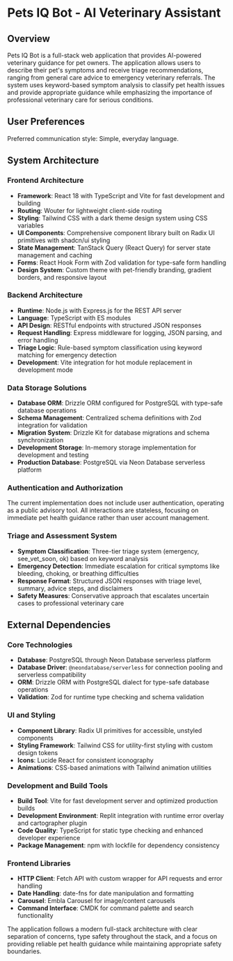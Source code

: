 # Pets IQ Bot - AI Veterinary Assistant

## Overview

Pets IQ Bot is a full-stack web application that provides AI-powered veterinary guidance for pet owners. The application allows users to describe their pet's symptoms and receive triage recommendations, ranging from general care advice to emergency veterinary referrals. The system uses keyword-based symptom analysis to classify pet health issues and provide appropriate guidance while emphasizing the importance of professional veterinary care for serious conditions.

## User Preferences

Preferred communication style: Simple, everyday language.

## System Architecture

### Frontend Architecture
- **Framework**: React 18 with TypeScript and Vite for fast development and building
- **Routing**: Wouter for lightweight client-side routing
- **Styling**: Tailwind CSS with a dark theme design system using CSS variables
- **UI Components**: Comprehensive component library built on Radix UI primitives with shadcn/ui styling
- **State Management**: TanStack Query (React Query) for server state management and caching
- **Forms**: React Hook Form with Zod validation for type-safe form handling
- **Design System**: Custom theme with pet-friendly branding, gradient borders, and responsive layout

### Backend Architecture
- **Runtime**: Node.js with Express.js for the REST API server
- **Language**: TypeScript with ES modules
- **API Design**: RESTful endpoints with structured JSON responses
- **Request Handling**: Express middleware for logging, JSON parsing, and error handling
- **Triage Logic**: Rule-based symptom classification using keyword matching for emergency detection
- **Development**: Vite integration for hot module replacement in development mode

### Data Storage Solutions
- **Database ORM**: Drizzle ORM configured for PostgreSQL with type-safe database operations
- **Schema Management**: Centralized schema definitions with Zod integration for validation
- **Migration System**: Drizzle Kit for database migrations and schema synchronization
- **Development Storage**: In-memory storage implementation for development and testing
- **Production Database**: PostgreSQL via Neon Database serverless platform

### Authentication and Authorization
The current implementation does not include user authentication, operating as a public advisory tool. All interactions are stateless, focusing on immediate pet health guidance rather than user account management.

### Triage and Assessment System
- **Symptom Classification**: Three-tier triage system (emergency, see_vet_soon, ok) based on keyword analysis
- **Emergency Detection**: Immediate escalation for critical symptoms like bleeding, choking, or breathing difficulties
- **Response Format**: Structured JSON responses with triage level, summary, advice steps, and disclaimers
- **Safety Measures**: Conservative approach that escalates uncertain cases to professional veterinary care

## External Dependencies

### Core Technologies
- **Database**: PostgreSQL through Neon Database serverless platform
- **Database Driver**: `@neondatabase/serverless` for connection pooling and serverless compatibility
- **ORM**: Drizzle ORM with PostgreSQL dialect for type-safe database operations
- **Validation**: Zod for runtime type checking and schema validation

### UI and Styling
- **Component Library**: Radix UI primitives for accessible, unstyled components
- **Styling Framework**: Tailwind CSS for utility-first styling with custom design tokens
- **Icons**: Lucide React for consistent iconography
- **Animations**: CSS-based animations with Tailwind animation utilities

### Development and Build Tools
- **Build Tool**: Vite for fast development server and optimized production builds
- **Development Environment**: Replit integration with runtime error overlay and cartographer plugin
- **Code Quality**: TypeScript for static type checking and enhanced developer experience
- **Package Management**: npm with lockfile for dependency consistency

### Frontend Libraries
- **HTTP Client**: Fetch API with custom wrapper for API requests and error handling
- **Date Handling**: date-fns for date manipulation and formatting
- **Carousel**: Embla Carousel for image/content carousels
- **Command Interface**: CMDK for command palette and search functionality

The application follows a modern full-stack architecture with clear separation of concerns, type safety throughout the stack, and a focus on providing reliable pet health guidance while maintaining appropriate safety boundaries.
